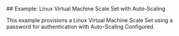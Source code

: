 ## Example: Linux Virtual Machine Scale Set with Auto-Scaling

This example provisions a Linux Virtual Machine Scale Set using a password for authentication with Auto-Scaling Configured.
